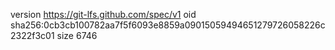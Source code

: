 version https://git-lfs.github.com/spec/v1
oid sha256:0cb3cb100782aa7f5f6093e8859a09015059494651279726058226c2322f3c01
size 6746
